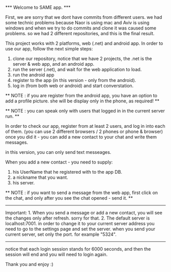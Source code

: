 *** Welcome to SAME app. ***

First, we are sorry that we dont have commits from different users.
we had some technic problems because Naor is using mac and Aviv is using windows and when we try to do commits and clone it was caused some problems.
so we had 2 different repositories, and this is the final result.


This project works with 2 platforms, web (.net) and android app.
In order to use our app, follow the next simple steps:

1. clone our repository, notice that we have 2 projects, the .net is the server & web app, and an android app.
2. run the server (.net), and wait for the web application to load.
3. run the android app
4. register to the app (in this version - only from the android).
5. log in (from both web or android) and start converstation.

** NOTE : if you are register from the android app, you have an option to add a profile picture. she will be display only in the phone, as required! **

** NOTE : you can speak only with users that logged in in the current server run. **

In order to check our app, register from at least 2 users, and log in into each of them. (you can use 2 different browsers / 2 phones or phone & browser)
once you did it - you can add a new contact to your chat and write them messages.

in this version, you can only send text messeages.

When you add a new contact - you need to supply:
1. his UserName that he registered with to the app DB.
2. a nickname that you want.
3. his server.

** NOTE : if you want to send a message from the web app, first click on the chat, and only after you see the chat opened - send it. **


**********************************************************************************************************************************
   Important: 
	     1. When you send a message or add a new contact, you will see the changes only after refresh. sorry for that.
	     2. The default server is localhost:7001.
	        in order to change it to your current server address you need to go to the settings page and set the server.
	        when you send your current server, set only the port. for example "5324".

**********************************************************************************************************************************

notice that each login session stands for 6000 seconds, and then the session will end and you will need to login again.

Thank you and enjoy :)
